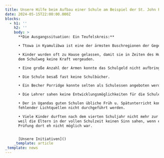 ```yaml
---
title: Unsere Hilfe beim Aufbau einer Schule am Beispiel der St. John Primary Schule
date: 2024-05-15T22:00:00.000Z
blocks:
  - h1: ''
    h2: ''
    body: >
      **Die Ausgangssituation: Ein Teufelskreis:**

      • Ttowa in Kyamulibwa ist eine der ärmsten Buschregionen der Gegend.

      • Kinder wurden oft zu Hause gelassen, damit sie in Zeiten des Hungers auf
      dem Schulweg keine Kraft vergeuden.

      • Eine große Anzahl der Armen konnte das Schulgeld nicht aufbringen.

      • Die Schule besaß fast keine Schulbücher.

      • Ein Becher Porridge konnte selten als Schulessen angeboten werden.

      • Die Lehrer sahen keine Entwicklungsmöglichkeiten für die Schule.

      • Der in Ugandas guten Schulen übliche Früh u. Spätunterricht konnte wegen
      fehlender Lichtquellen nicht durchgeführt werden.

      • Viele Kinder durften nach dem vierten Schuljahr nicht mehr zur Schule,
      weil die Eltern in der vollen Schulzeit keinen Sinn sahen, wenn eine gute
      Prüfung dort eh nicht möglich war.


      [Unsere Initiativen]()
    _template: article
_template: news
---
```


